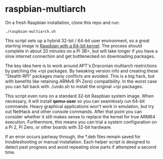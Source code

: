 # raspbian-multiarch

On a fresh Raspbian installation, clone this repo and run:

    ./raspbian-multiarch.sh

This script sets up a hybrid 32-bit / 64-bit user environment, so a great starting
image is [Raspbian with a 64-bit kernel](https://github.com/Crazyhead90/pi64/releases).
The process should complete in about 20 minutes on a Pi 3B+, but will take longer
if you have a slow internet connection and get bottlenecked on downloading packages.

The key idea here is to work around APT's Draconian multiarch restrictions by
patching the +rpi packages. By tweaking version info and creating these "Stealth RPI"
packages many conflicts are avoided. This is a big hack, but with benefits like
retaining ARMv6 (Pi Zero) compatibility. In the worst case you can fall back with
./undo.sh to install the original +rpi packages.

This script even runs on a standard 32-bit Raspbian system image. When necessary, it
will install **qemu-user** so you can seamlessly run 64-bit commands. Heavy
graphical applications won't work in emulation, but try out NetHack and other console
commands. After that point you can consider whether it still makes sense to replace
the kernel for true ARM64 execution. Furthermore, this means you can trial a
system configuration on a Pi 2, Pi Zero, or other boards with 32-bit hardware.

If an error occurs partway through, the *.deb files remain saved for troubleshooting or
manual installation. Each helper script is designed to detect past progress and avoid
repeating slow parts if attempted a second time.
